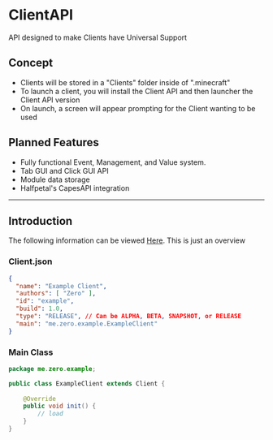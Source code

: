 # ClientAPI
API designed to make Clients have Universal Support

## Concept
* Clients will be stored in a "Clients" folder inside of ".minecraft"
* To launch a client, you will install the Client API and then launcher the Client API version
* On launch, a screen will appear prompting for the Client wanting to be used

## Planned Features
* Fully functional Event, Management, and Value system.
* Tab GUI and Click GUI API
* Module data storage
* Halfpetal's CapesAPI integration

---

## Introduction
The following information can be viewed [Here](https://github.com/ZeroMemes/ClientAPI/tree/master/src/test/java). This is just an overview

### Client.json
```json
{
  "name": "Example Client",
  "authors": [ "Zero" ],
  "id": "example",
  "build": 1.0,
  "type": "RELEASE", // Can be ALPHA, BETA, SNAPSHOT, or RELEASE
  "main": "me.zero.example.ExampleClient"
}
```
### Main Class
```java
package me.zero.example;

public class ExampleClient extends Client {
    
    @Override
    public void init() {
        // load
    }
}
```
